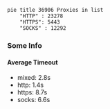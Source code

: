 
```mermaid
pie title 36906 Proxies in list
    "HTTP" : 23278
    "HTTPS": 5443
    "SOCKS" : 12292
```

### Some Info
#### Average Timeout

- mixed: 2.8s
- http: 1.4s
- https: 8.7s
- socks: 6.6s